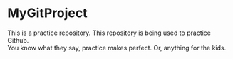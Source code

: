 # MyGitProject

This is a practice repository. This repository is being used to practice Github.  
You know what they say, practice makes perfect. Or, anything for the kids.

